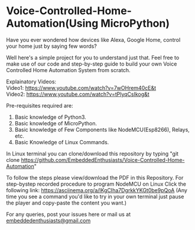 # Voice-Controlled-Home-Automation(Using MicroPython)
Have you ever wondered how devices like Alexa, Google Home, control your home just by saying few words?

Well here's a simple project for you to understand just that. Feel free to make use of our code and step-by-step guide to build your own Voice Controlled Home Automation System from scratch. 

Explainatory Videos:  
Video1: https://www.youtube.com/watch?v=7wOHrem40cE&t  
Video2: https://www.youtube.com/watch?v=tPlyqCsIkog&t

Pre-requisites required are:
1. Basic knowledge of Python3.
2. Basic knowledge of MicroPython.
3. Basic knowledge of Few Components like NodeMCU(Esp8266), Relays, etc.
4. Basic Knowledge of Linux Commands.

In Linux terminal you can clone/download this repository by typing "git clone https://github.com/EmbeddedEnthusiasts/Voice-Controlled-Home-Automation"

To follow the steps please view/download the PDF in this Repository.
For step-bystep recorded procedure to program NodeMCU on Linux Click the following link: https://asciinema.org/a/lKgCIha7DgrkkYKGt0be9pQoA (Any time you see a command you'd like to try in your own terminal just pause the player and copy-paste the content you want.)

For any queries, post your issues here or mail us at embeddedenthusiasts@gmail.com

